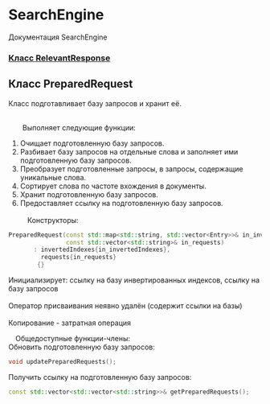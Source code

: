 # SearchEngine
Документация SearchEngine

### [Класс RelevantResponse](../RelevantResponse.md)

## Класс PreparedRequest
Класс подготавливает базу запросов и хранит её.

\
&emsp;&emsp;Выполняет следующие функции:
		
1. Очищает подготовленную базу запросов.
2. Разбивает базу запросов на отдельные слова и заполняет ими подготовленную базу запросов.
3. Преобразует подготовленные запросы, в запросы, содержащие уникальные слова.
4. Сортирует слова по частоте вхождения в документы.
5. Хранит подготовленную базу запросов.
6. Предоставляет ссылку на подготовленную базу запросов.\
\
&emsp;Конструкторы:
```cpp
PreparedRequest(const std::map<std::string, std::vector<Entry>>& in_invertedIndexes,
                const std::vector<std::string>& in_requests)
       : invertedIndexes{in_invertedIndexes},
         requests{in_requests}
        {}
```
Инициализирует: ссылку на базу инвертированных индексов, ссылку на базу запросов\
\
Оператор присваивания неявно удалён (содержит ссылки на базы)\
\
Копирование - затратная операция

&emsp;Общедоступные функции-члены:\
Обновить подготовленную базу запросов:
```cpp
void updatePreparedRequests();
```
Получить ссылку на подготовленную базу запросов:
```cpp
const std::vector<std::vector<std::string>>& getPreparedRequests();
```
